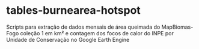 # tables-burnearea-hotspot
Scripts para extração de dados mensais de área queimada do MapBiomas-Fogo coleção 1 em km² e contagem dos focos de calor do INPE por Unidade de Conservação no Google Earth Engine

